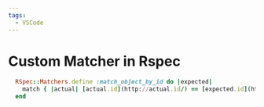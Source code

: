 ```yaml
---
tags:
  - VSCode
---
```


# Custom Matcher in Rspec

```ruby
  RSpec::Matchers.define :match_object_by_id do |expected|
    match { |actual| [actual.id](http://actual.id/) == [expected.id](http://expected.id/) }
  end
```
